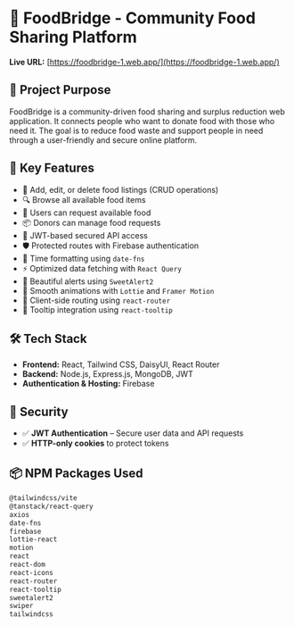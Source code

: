 # 🍱 FoodBridge - Community Food Sharing Platform

**Live URL:** [https://foodbridge-1.web.app/](https://foodbridge-1.web.app/)

## 📌 Project Purpose

FoodBridge is a community-driven food sharing and surplus reduction web application. It connects people who want to donate food with those who need it. The goal is to reduce food waste and support people in need through a user-friendly and secure online platform.

## 🚀 Key Features

- 📝 Add, edit, or delete food listings (CRUD operations)
- 🔍 Browse all available food items
- 🧑 Users can request available food
- 📦 Donors can manage food requests
- 🔐 JWT-based secured API access
- 🛡️ Protected routes with Firebase authentication
- 📆 Time formatting using `date-fns`
- ⚡ Optimized data fetching with `React Query`
- 🍭 Beautiful alerts using `SweetAlert2`
- 🔁 Smooth animations with `Lottie` and `Framer Motion`
- 🧭 Client-side routing using `react-router`
- 💬 Tooltip integration using `react-tooltip`

## 🛠️ Tech Stack

- **Frontend:** React, Tailwind CSS, DaisyUI, React Router
- **Backend:** Node.js, Express.js, MongoDB, JWT
- **Authentication & Hosting:** Firebase

## 🧰 Security

- ✅ **JWT Authentication** – Secure user data and API requests
- ✅ **HTTP-only cookies** to protect tokens

## 📦 NPM Packages Used

```bash
@tailwindcss/vite
@tanstack/react-query
axios
date-fns
firebase
lottie-react
motion
react
react-dom
react-icons
react-router
react-tooltip
sweetalert2
swiper
tailwindcss
